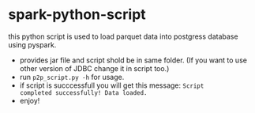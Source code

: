 # spark-python-script
this python script is used to load parquet data into postgress database using pyspark.

- provides jar file and script shold be in same folder. (If you want to use other version of JDBC change it in script too.)
- run <code>p2p_script.py -h</code> for usage.
- if script is succcessfull you will get this message: <code>Script completed successfully! Data loaded.</code>
- enjoy!
